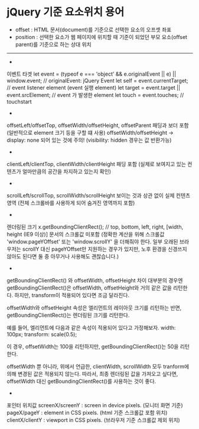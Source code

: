 
# jQuery 기준 요소위치 용어
- offset : HTML 문서(document)를 기준으로 선택한 요소의 오프셋 좌표  
- position : 선택한 요소가 웹 페이지에 위치할 때 기준이 되었던 부모 요소(offset parent)를 기준으로 하는 상대 위치

-----

-
이벤트 타겟
let event = (typeof e === 'object' && e.originalEvent || e) || window.event; // originalEvent: jQuery Event
let self = event.currentTarget; // event listener element (event 실행 element)
let target = event.target || event.srcElement; // event 가 발생한 element
let touch = event.touches; // touchstart

-
offsetLeft/offsetTop, offsetWidth/offsetHeight, offsetParent
패딩과 보더 포함 (일반적으로 element 크기 등을 구할 떄 사용)
offsetWidth/offsetHeight -> display: none 되어 있는 것에 주의! (visibility: hidden 경우는 값 반환가능)

-
clientLeft/clientTop, clientWidth/clientHeight
패딩 포함 (실제로 보여지고 있는 컨텐츠가 얼마만큼의 공간을 차지하고 있는지 확인)

-
scrollLeft/scrollTop, scrollWidth/scrollHeight
보이는 것과 상관 없이 실제 컨텐츠 영역 (전체 스크롤바를 사용하게 되어 숨겨진 영역까지 포함)

-
렌더링된 크기
x.getBoundingClientRect(); // top, bottom, left, right, [width, height (IE9 이상)]
문서의 스크롤값 미포함 (정확한 계산을 위해 스크롤값 'window.pageYOffset' 또는 'window.scrollY' 을 더해줘야 한다. 일부 오래된 브라우저는 scrollY 대신 pageYOffset만 지원하는 경우가 있지만, 노후 환경을 신경쓰지 않아도 된다면 둘 중 아무거나 사용해도 괜찮습니다.)


-
getBoundingClientRect() 와 offsetWidth, offsetHeight 차이
대부분의 경우엔 getBoundingClientRect()은 offsetWidth, offsetHeight와 거의 같은 값을 리턴한다.
하지만, transform이 적용되어 있다면 조금 달라진다.

offsetWidth와 offsetHeight 속성은 엘리먼트의 레이아웃 크기를 리턴하는 반면,
getBoundingClientRect()는 렌더링된 크기를 리턴한다.

예를 들어, 엘리먼트에 다음과 같은 속성이 적용되어 있다고 가정해보자.
width: 100px;
transform: scale(0.5);

이 경우, offsetWidth는 100을 리턴하지만, getBoundingClientRect()는 50을 리턴한다.

offsetWidth 뿐 아니라, 위에서 언급한, clientWidth, scrollWidth 모두 tranform에 의해 변경된 값은 적용되지 않는다.
따라서, 최종 렌더링된 값을 가져오고 싶다면, offsetWidth 대신 getBoundingClientRect()를 사용하는 것이 좋다.

-
포인터 위치값
screenX/screenY : screen in device pixels. (모니터 화면 기준)
pageX/pageY : <html> element in CSS pixels. (html 기준 스크롤값 포함 위치)
clientX/clientY : viewport in CSS pixels. (브라우저 기준 스크롤값 제외 위치)